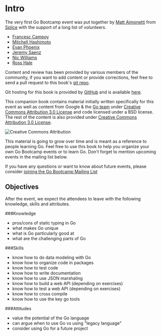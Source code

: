 # Intro

The very first Go Bootcamp event was put together by [Matt
Aimonetti](http://matt.aimonetti.net) from
[Splice](https://splice.com) with the support of a long list of volunteers.

* [Francesc Campoy](https://twitter.com/francesc)
* [Mitchell Hashimoto](https://twitter.com/mitchellh)
* [Evan Phoenix](https://twitter.com/evanphx)
* [Jeremy Saenz](https://twitter.com/codegangsta)
* [Nic Williams](https://twitter.com/drnic)
* [Ross Hale](https://twitter.com/rrrosss)


Content and review has been provided by various members of the
community, if you want to add content or provide corrections, feel free
to send a pull request to this book's [git repo](https://github.com/gobootcamp/book).

Git hosting for this book is provided by [GitHub](https://github.com)
and is available [here](https://github.com/gobootcamp/book).

This companion book contains material initially written specifically
for this event as well as content from Google & the [Go team](https://tour.golang.org/) under [Creative Commons Attribution
3.0 License](http://creativecommons.org/licenses/by/3.0/) and code licensed under a BSD license.
The rest of the content is also provided under [Creative Commons Attribution
3.0 License](http://creativecommons.org/licenses/by/3.0/).

![Creative Commons Attribution](images/cc-by.png)

This material is going to grow over time and is meant as a reference to
people learning Go.
Feel free to use this book to help you organize your own Go Bootcamp events or to learn
Go. Don't forget to mention upcoming events in the mailing list below.

If you have any questions or want to know about future events, please
consider [joining the Go Bootcamp Mailing List](http://groups.google.com/d/forum/golang-bootcamp)


## Objectives

After the event, we expect the attendees to leave with the
following knowledge, skills and attributes.

###Knowledge
* pros/cons of static typing in Go
* what makes Go unique
* what is Go particularly good at
* what are the challenging parts of Go

###Skills
* know how to do data modeling with Go
* know how to organize code in packages
* know how to test code
* know how to write documentation
* know how to use JSON marshaling
* know how to build a web API (depending on exercises)
* know how to test a web API (depending on exercises)
* know how to cross compile
* know how to use the key go tools

###Attitudes
* value the potential of the Go language
* can argue when to use Go vs using "legacy language"
* consider using Go for a future project
